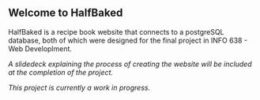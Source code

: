 ## Welcome to HalfBaked
HalfBaked is a recipe book website that connects to a postgreSQL database, both of which were designed for the final project in INFO 638 - Web Developlment. 

*A slidedeck explaining the process of creating the website will be included at the completion of the project.*

*This project is currently a work in progress.*
